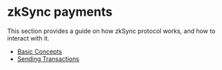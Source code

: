 # zkSync payments

This section provides a guide on how zkSync protocol works, and how to interact with it.

- [Basic Concepts](./basic)
- [Sending Transactions](./sending_transactions)
